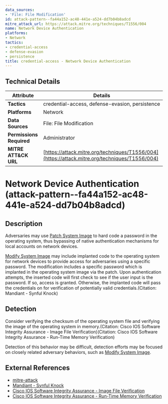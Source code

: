 ```yaml
---
data_sources:
- 'File: File Modification'
id: attack-pattern--fa44a152-ac48-441e-a524-dd7b04b8adcd
mitre_attack_url: https://attack.mitre.org/techniques/T1556/004
name: Network Device Authentication
platforms:
- Network
tactics:
- credential-access
- defense-evasion
- persistence
title: credential-access - Network Device Authentication
---
```


## Technical Details

| Attribute | Details |
|-----------|----------|
| **Tactics** | credential-access, defense-evasion, persistence |
| **Platforms** | Network |
| **Data Sources** | File: File Modification |
| **Permissions Required** | Administrator |
| **MITRE ATT&CK URL** | [https://attack.mitre.org/techniques/T1556/004](https://attack.mitre.org/techniques/T1556/004) |

# Network Device Authentication (attack-pattern--fa44a152-ac48-441e-a524-dd7b04b8adcd)

## Description
Adversaries may use [Patch System Image](https://attack.mitre.org/techniques/T1601/001) to hard code a password in the operating system, thus bypassing of native authentication mechanisms for local accounts on network devices.

[Modify System Image](https://attack.mitre.org/techniques/T1601) may include implanted code to the operating system for network devices to provide access for adversaries using a specific password.  The modification includes a specific password which is implanted in the operating system image via the patch.  Upon authentication attempts, the inserted code will first check to see if the user input is the password. If so, access is granted. Otherwise, the implanted code will pass the credentials on for verification of potentially valid credentials.(Citation: Mandiant - Synful Knock)

## Detection
Consider verifying the checksum of the operating system file and verifying the image of the operating system in memory.(Citation: Cisco IOS Software Integrity Assurance - Image File Verification)(Citation: Cisco IOS Software Integrity Assurance - Run-Time Memory Verification)

Detection of this behavior may be difficult, detection efforts may be focused on closely related adversary behaviors, such as [Modify System Image](https://attack.mitre.org/techniques/T1601).

## External References
- [mitre-attack](https://attack.mitre.org/techniques/T1556/004)
- [Mandiant - Synful Knock](https://www.mandiant.com/resources/synful-knock-acis)
- [Cisco IOS Software Integrity Assurance - Image File Verification](https://tools.cisco.com/security/center/resources/integrity_assurance.html#7)
- [Cisco IOS Software Integrity Assurance - Run-Time Memory Verification](https://tools.cisco.com/security/center/resources/integrity_assurance.html#13)
